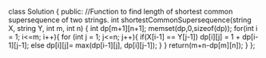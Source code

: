 class Solution
{
    public:
    //Function to find length of shortest common supersequence of two strings.
    int shortestCommonSupersequence(string X, string Y, int m, int n)
    {
       int dp[m+1][n+1];
       memset(dp,0,sizeof(dp));
       for(int i = 1; i<=m; i++){
           for (int j = 1; j<=n; j++){
               if(X[i-1] == Y[j-1])
                   dp[i][j] = 1 + dp[i-1][j-1];
                   else  dp[i][j]= max(dp[i-1][j], dp[i][j-1]);
               }
           }
           return(m+n-dp[m][n]);
      } 
};
